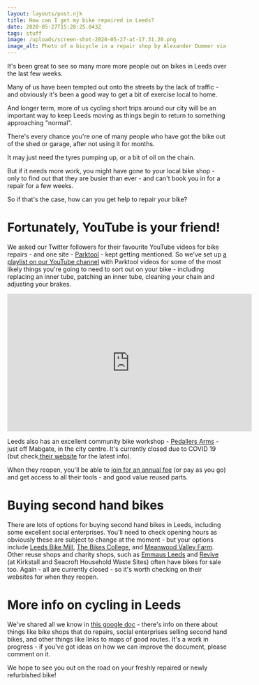 ```yaml
---
layout: layouts/post.njk
title: How can I get my bike repaired in Leeds?
date: 2020-05-27T15:28:25.043Z
tags: stuff
image: /uploads/screen-shot-2020-05-27-at-17.31.20.png
image_alt: Photo of a bicycle in a repair shop by Alexander Dummer via Canva
---
```

It's been great to see so many more more people out on bikes in Leeds over the last few weeks.

Many of us have been tempted out onto the streets by the lack of traffic - and obviously it's been a good way to get a bit of exercise local to home.

And longer term, more of us cycling short trips around our city will be an important way to keep Leeds moving as things begin to return to something approaching "normal".

There's every chance you're one of many people who have got the bike out of the shed or garage, after not using it for months.

It may just need the tyres pumping up, or a bit of oil on the chain.

But if it needs more work, you might have gone to your local bike shop - only to find out that they are busier than ever - and can't book you in for a repair for a few weeks.

So if that's the case, how can you get help to repair your bike?

# Fortunately, YouTube is your friend!

We asked our Twitter followers for their favourite YouTube videos for bike repairs - and one site - [Parktool](https://www.youtube.com/channel/UCzaZ1sPWEuZN-I8_XT6AH8g) - kept getting mentioned.  So we've set up [a playlist on our YouTube channel](https://www.youtube.com/watch?v=58STtUM-Wow&list=PLcImqkHEpk0oQIsgpywzt7XMD0cBbP5-k) with Parktool videos for some of the most likely things you're going to need to sort out on your bike - including replacing an inner tube, patching an inner tube, cleaning your chain and adjusting your brakes.  

<iframe width="560" height="315" src="https://www.youtube.com/embed/58STtUM-Wow" frameborder="0" allow="accelerometer; autoplay; encrypted-media; gyroscope; picture-in-picture" allowfullscreen></iframe>

Leeds also has an excellent community bike workshop - [Pedallers Arms](https://pedallers-arms.org/) - just off Mabgate, in the city centre.  It's currently closed due to COVID 19 (but check[ their website](https://pedallers-arms.org/) for the latest info).  

When they reopen, you'll be able to [join for an annual fee](https://pedallers-arms.org/membership/) (or pay as you go) and get access to all their tools - and good value reused parts.  

# Buying second hand bikes

There are lots of options for buying second hand bikes in Leeds, including some excellent social enterprises.   You'll need to check opening hours as obviously these are subject to change at the moment - but your options include [Leeds Bike Mill](https://leedsbikemill.org/), [The Bikes College](https://thebikescollege.org/), and [Meanwood Valley Farm](https://www.mvuf.org.uk/education/bikes/).  Other reuse shops and charity shops, such as [Emmaus Leeds](https://emmaus.org.uk/leeds/) and [Revive](http://www.reviveleeds.co.uk/) (at Kirkstall and Seacroft Household Waste Sites) often have bikes for sale too.  Again - all are currently closed - so it's worth checking on their websites for when they reopen.

# More info on cycling in Leeds

We've shared all we know in [this google doc](https://docs.google.com/document/d/1DRh1Bqn-x5GmX1JNFytPCMuKxXsMs1KiVyKgNgBEgVs/edit) - there's info on there about things like bike shops that do repairs, social enterprises selling second hand bikes, and other things like links to maps of good routes.  It's a work in progress - if you've got ideas on how we can improve the document, please comment on it. 

We hope to see you out on the road on your freshly repaired or newly refurbished bike!